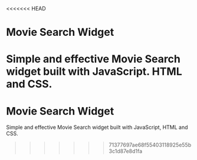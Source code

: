 <<<<<<< HEAD
<h1>Movie Search Widget</h1>

Simple and effective Movie Search widget built with JavaScript. HTML and CSS.
=======
# Movie Search Widget
Simple and effective Movie Search widget built with JavaScript, HTML and CSS.
>>>>>>> 71377697ae68f55403118925e55b3c1d87e8d1fa

